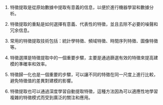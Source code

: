 1. 特徵提取是從原始數據中提取有意義的信息，以便於進行機器學習和數據分析。

2. 特徵提取的重點是如何選擇有意義、代表性的特徵，並且去除不必要的噪聲和冗余信息。

3. 常用的特徵提取技術包括：統計學特徵、頻域特徵、時間序列特徵、圖像特徵等。

4. 特徵選擇是特徵提取中的一個重要步驟，主要是通過篩選有效的特徵來提高建模的準確率和效率。

5. 特徵歸一化也是一個重要的步驟，可以讓不同的特徵在同一尺度上進行比較，避免特徵值的差異對建模的影響。

6. 特徵提取也可以通過深度學習自動提取特徵，這種方法因為可以適應性地學習複雜的特徵模式而受到廣泛的關注和應用。